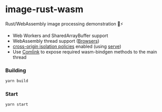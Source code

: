 # image-rust-wasm
Rust/WebAssembly image processing demonstration 🦀⚡

- Web Workers and SharedArrayBuffer support
- WebAssembly thread support ([Browsers](https://webassembly.org/roadmap/))
- [cross-origin isolation policies](https://web.dev/coop-coep/) enabled (using [serve](https://www.npmjs.com/package/serve))
- Use [Comlink](https://github.com/GoogleChromeLabs/comlink) to expose required wasm-bindgen methods to the main thread

### Building
```bash
yarn build
```

### Start
```bash
yarn start
```

